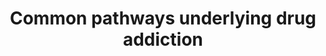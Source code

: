 ---
annotations:
- type: Pathway Ontology
  value: cocaine addiction pathway
- type: Pathway Ontology
  value: amphetamine addiction pathway
- type: Disease Ontology
  value: alcohol dependence
- type: Pathway Ontology
  value: morphine addiction pathway
- type: Pathway Ontology
  value: disease pathway
- type: Pathway Ontology
  value: drug pathway
- type: Pathway Ontology
  value: nicotine addiction pathway
authors:
- Andra
- Egonw
- Khanspers
- AlexanderPico
- DeSl
- Eweitz
description: The pathway was modeled after Figure 2 in Li, et al. 2008 and is based
  on the common pathways identified in their study as well as protein interaction
  data. Specifically, glutamate and dopamine neuroactive ligand-receptor interactions
  trigger long-term potentiation, MAPK and GnRH signaling and gap junction regulation
  (green outlined pathway nodes). Related functional modules such as depolarization,
  gene expression and cytoskeleton regulation are also indicated (non-outlined pathway
  nodes). Among the several positive feedback loops identified in this pathway, the
  authors highlighted fast and slow ones in red and blue, respectively.  Proteins
  on this pathway have targeted assays available via the [https://assays.cancer.gov/available_assays?wp_id=WP2636
  CPTAC Assay Portal]
last-edited: 2021-05-14
organisms:
- Homo sapiens
redirect_from:
- /index.php/Pathway:WP2636
- /instance/WP2636
schema-jsonld:
- '@context': https://schema.org/
  '@id': https://wikipathways.github.io/pathways/WP2636.html
  '@type': Dataset
  creator:
    '@type': Organization
    name: WikiPathways
  description: The pathway was modeled after Figure 2 in Li, et al. 2008 and is based
    on the common pathways identified in their study as well as protein interaction
    data. Specifically, glutamate and dopamine neuroactive ligand-receptor interactions
    trigger long-term potentiation, MAPK and GnRH signaling and gap junction regulation
    (green outlined pathway nodes). Related functional modules such as depolarization,
    gene expression and cytoskeleton regulation are also indicated (non-outlined pathway
    nodes). Among the several positive feedback loops identified in this pathway,
    the authors highlighted fast and slow ones in red and blue, respectively.  Proteins
    on this pathway have targeted assays available via the [https://assays.cancer.gov/available_assays?wp_id=WP2636
    CPTAC Assay Portal]
  keywords:
  - Inhibitor-1
  - MEK2
  - PRKCA
  - ARAF
  - GnRH Signal Pathway
  - CAMK4
  - 'Gonadotropins gene '
  - Strong depolarization
  - ADCY1
  - GRIN2A
  - DRD4
  - GRM5
  - Gs
  - Glutamate
  - GRIA2
  - ACTG2
  - MEK1
  - PRKACA
  - CREB1
  - Dopamine
  - Connexin 32
  - RAP1A
  - DRD1
  - RAF1
  - MAPK Signaling pathway
  - GRM1
  - ACTG1
  - Regulation of Gap junction
  - PRKCB
  - PRKCG
  - PPP1CA
  - ADCY8
  - ERK1
  - 'cAMP '
  - GRIA1
  - GRIA3
  - Long term potentiation
  - Regulation of actin skeleton
  - Neuroactive ligand-receptor interaction
  - Ca++
  - ERK2
  - DRD2
  - ACTB
  - RAP1B
  - GRIA4
  - Gi
  - PPP1CC
  - PPP1CB
  - expression & secretion
  - CAMK2A
  - PRKACB
  - GRIN1
  - CaM
  - PRKACG
  license: CC0
  name: Common pathways underlying drug addiction
seo: CreativeWork
title: Common pathways underlying drug addiction
wpid: WP2636
---